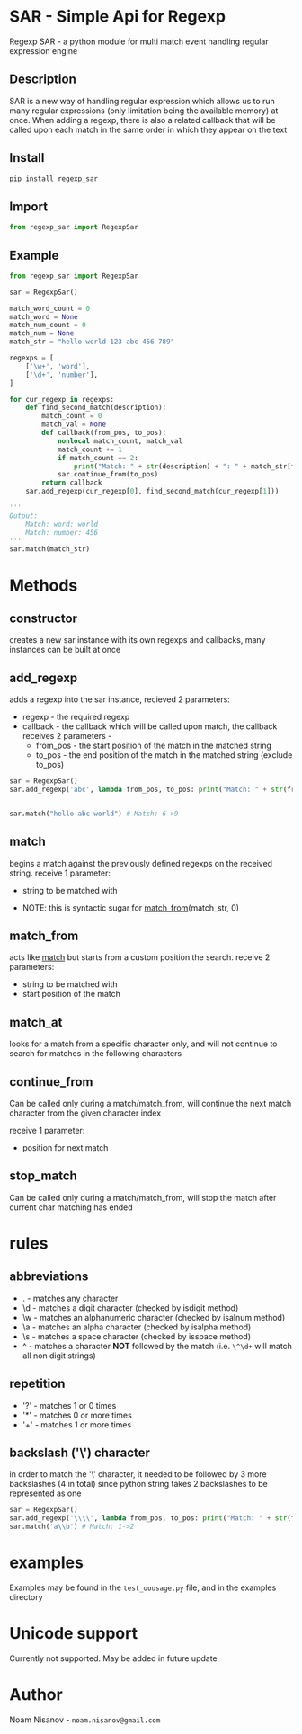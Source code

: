 
# SAR - Simple Api for Regexp

Regexp SAR - a python module for multi match event handling regular expression engine

## Description

SAR is a new way of handling regular expression which allows us to run many regular expressions (only limitation being the available memory) at once.
When adding a regexp, there is also a related callback that will be called upon each match in the same order in which they appear on the text 

## Install

```bash
pip install regexp_sar
```

## Import

```python
from regexp_sar import RegexpSar
```

## Example

```python
from regexp_sar import RegexpSar

sar = RegexpSar()

match_word_count = 0
match_word = None
match_num_count = 0
match_num = None
match_str = "hello world 123 abc 456 789"

regexps = [
    ['\w+', 'word'],
    ['\d+', 'number'],
]

for cur_regexp in regexps:
    def find_second_match(description):
        match_count = 0
        match_val = None
        def callback(from_pos, to_pos):
            nonlocal match_count, match_val
            match_count += 1
            if match_count == 2:
                print("Match: " + str(description) + ": " + match_str[from_pos:to_pos])
            sar.continue_from(to_pos)
        return callback
    sar.add_regexp(cur_regexp[0], find_second_match(cur_regexp[1]))

'''
Output:
    Match: word: world
    Match: number: 456
'''
sar.match(match_str)
```

# Methods

## constructor

creates a new sar instance with its own regexps and callbacks, many instances can be built at once

## add_regexp

adds a regexp into the sar instance, recieved 2 parameters:
* regexp - the required regexp
* callback - the callback which will be called upon match, the callback receives 2 parameters -
  * from_pos - the start position of the match in the matched string
  * to_pos   - the end position of the match in the matched string (exclude to_pos)

```python
sar = RegexpSar()
sar.add_regexp('abc', lambda from_pos, to_pos: print("Match: " + str(from_pos) + "->" + str(to_pos)))


sar.match("hello abc world") # Match: 6->9
```

## match

begins a match against the previously defined regexps on the received string.
receive 1 parameter:
* string to be matched with

* NOTE: this is syntactic sugar for [match_from](#match_from)(match_str, 0)

## match_from

acts like [match](#match) but starts from a custom position the search.
receive 2 parameters:
* string to be matched with
* start position of the match

## match_at

looks for a match from a specific character only, and will not continue to search for matches in the following characters

## continue_from

Can be called only during a match/match_from, will continue the next match character from the given character index

receive 1 parameter:
* position for next match

## stop_match

Can be called only during a match/match_from, will stop the match after current char matching has ended

# rules

## abbreviations

* .  - matches any character
* \d - matches a digit character (checked by isdigit method)
* \w - matches an alphanumeric character (checked by isalnum method)
* \a - matches an alpha character (checked by isalpha method)
* \s - matches a space character (checked by isspace method)
* \^ - matches a character <b>NOT</b> followed by the match (i.e. ```\^\d+``` will match all non digit strings)

## repetition

* '?' - matches 1 or 0 times
* '*' - matches 0 or more times
* '+' - matches 1 or more times

## backslash ('\\') character

in order to match the '\\' character, it needed to be followed by 3 more backslashes (4 in total) since python string takes 2 backslashes to be represented as one

```python
sar = RegexpSar()
sar.add_regexp('\\\\', lambda from_pos, to_pos: print("Match: " + str(from_pos) + "->" + str(to_pos)))
sar.match('a\\b') # Match: 1->2
```

# examples

Examples may be found in the ```test_oousage.py``` file, and in the examples directory

# Unicode support

Currently not supported. May be added in future update

# Author

Noam Nisanov - ```noam.nisanov@gmail.com```
